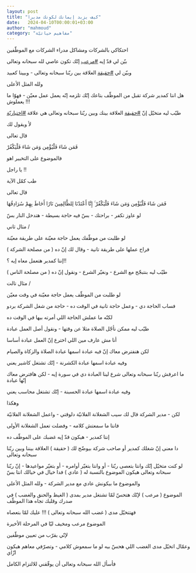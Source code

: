 ```yaml
---
layout: post
title: "كيف يزيد إيمانك لكونك مديرا"
date:   2024-04-10T00:00:01+03:00
author: "mahmoud"
category: "مفاهيم حياتيّة"
---
```



احتكاكي بالشركات ومشاكل مدراء الشركات مع الموظّفين

بيّن لي قدّ إيه
[<u>\#مرعب</u>](https://www.facebook.com/hashtag/%D9%85%D8%B1%D8%B9%D8%A8?__eep__=6&__cft__%5b0%5d=AZWjtDuyWUFrB-lONy0GJnUBnFaLiv-yyqG8kQ-JrOPkBLTmILf28ctTLkgpdUsVvLVN3lnLrW6x7qMDwx2bZ4AObc09sgA_PPW2ZcGSjcvreP2pk_TiZiQwe_Fp6mTkmu6-4iCQQN8jkKQGDGJbHu94X8mZ0Gnymwbj_osm-kukjPIUCMasfsHIplD5l9fQAAg&__tn__=*NK-R)
إنّك تكون عاصي لله سبحانه وتعالى

وبيّن لي
[<u>\#حقيقة</u>](https://www.facebook.com/hashtag/%D8%AD%D9%82%D9%8A%D9%82%D8%A9?__eep__=6&__cft__%5b0%5d=AZWjtDuyWUFrB-lONy0GJnUBnFaLiv-yyqG8kQ-JrOPkBLTmILf28ctTLkgpdUsVvLVN3lnLrW6x7qMDwx2bZ4AObc09sgA_PPW2ZcGSjcvreP2pk_TiZiQwe_Fp6mTkmu6-4iCQQN8jkKQGDGJbHu94X8mZ0Gnymwbj_osm-kukjPIUCMasfsHIplD5l9fQAAg&__tn__=*NK-R)
العلاقة بين ربّنا سبحانه وتعالى - وبيينا كعبيد

ولله المثل الأعلى




هل انتا كمدير شركة تقبل من الموظّف بتاعك إنّك تلزمه إنّه
يعمل عمل معيّن - فهوّا ما يعملوش !!!

طيّب ليه متخيّل إنّ
[<u>\#حقيقة</u>](https://www.facebook.com/hashtag/%D8%AD%D9%82%D9%8A%D9%82%D8%A9?__eep__=6&__cft__%5b0%5d=AZWjtDuyWUFrB-lONy0GJnUBnFaLiv-yyqG8kQ-JrOPkBLTmILf28ctTLkgpdUsVvLVN3lnLrW6x7qMDwx2bZ4AObc09sgA_PPW2ZcGSjcvreP2pk_TiZiQwe_Fp6mTkmu6-4iCQQN8jkKQGDGJbHu94X8mZ0Gnymwbj_osm-kukjPIUCMasfsHIplD5l9fQAAg&__tn__=*NK-R)
العلاقة بينك وبين ربّنا سبحانه وتعالى هي علاقة
[<u>\#اختياريّة</u>](https://www.facebook.com/hashtag/%D8%A7%D8%AE%D8%AA%D9%8A%D8%A7%D8%B1%D9%8A%D9%91%D8%A9?__eep__=6&__cft__%5b0%5d=AZWjtDuyWUFrB-lONy0GJnUBnFaLiv-yyqG8kQ-JrOPkBLTmILf28ctTLkgpdUsVvLVN3lnLrW6x7qMDwx2bZ4AObc09sgA_PPW2ZcGSjcvreP2pk_TiZiQwe_Fp6mTkmu6-4iCQQN8jkKQGDGJbHu94X8mZ0Gnymwbj_osm-kukjPIUCMasfsHIplD5l9fQAAg&__tn__=*NK-R)




لأ ويقول لك

قال تعالى

فَمَن شَاءَ فَلْيُؤْمِن وَمَن شَاءَ فَلْيَكْفُرْ




فالموضوع على التخيير اهو




يا راجل !!

طب كمّل الآية




قال تعالى

فَمَن شَاءَ فَلْيُؤْمِن وَمَن شَاءَ فَلْيَكْفُرْ ۚ إِنَّا أَعْتَدْنَا لِلظَّالِمِينَ نَارًا
أَحَاطَ بِهِمْ سُرَادِقُهَا




لو عاوز تكفر - براحتك - بسّ فيه حاجة بسيطة - هتدخل النار
بسّ




مثال ثاني /




لو طلبت من موظّفك يعمل حاجة معيّنة على طريقة معيّنة

فراح عملها على طريقة تانية - وقال لك إنّ ده ( من مصلحة
الشركة )

إنتا كمدير هتعمل معاه إيه ؟!!




طيّب ليه بنتبجّح مع الشرع - ونغيّر الشرع - ونقول إنّ ده ( من
مصلحة الناس )




مثال تالت /




لو طلبت من الموظّف يعمل حاجة معيّنة في وقت معيّن

فساب الحاجة دي - وعمل حاجة تانية في الوقت ده - حاجة من
شغل الشركة بردو

لكنّه ما عملش الحاجة اللي أمرته بيها في الوقت ده




طيّب ليه ممكن نأجّل الصلاة مثلا عن وقتها - ونقول أصل العمل
عبادة




أنا مش عارف مين اللي اخترع إنّ العمل عبادة أساسا

لكن هنفترض معاك إنّ فيه عبادة اسمها عبادة الصلاة والزكاة
والصيام

وفيه عبادة اسمها عبادة الكشرنة - إنّك تشتغل كاشير
يعني

ما اعرفش ربّنا سبحانه وتعالى شرع لينا العبادة دي في سورة
إيه - لكن هافترض معاك إنّها عبادة

وفيه عبادة اسمها عبادة الحسبنة - إنّك تشتغل محاسب
يعني

وهكذا




لكن - مدير الشركة قال لك سيب الشغلانة الفلانيّة دلوقتي -
واعمل الشغلانة الفلانيّة

فانتا ما سمعتش كلامه - وفضلت تعمل الشغلانة الأولى

إنتا كمدير - هيكون قدّ إيه غضبك على الموظّف ده




دا معنى إنّ شغلك كمدير أو صاحب شركة بيوضّح لك ( حقيقة )
العلاقة بيننا وبين ربّنا سبحانه وتعالى




لو كنت متخيّل إنّك وانتا بتعصى ربّنا - أو وانتا بتغيّر
أوامره - أو بتغيّر مواعيدها - إنّ ربّنا سبحانه وتعالى هيكون الموضوع بالنسبة
له ( عادي ) فدا خيال في خيالك انتا بسّ

والموضوع ما بيكونش عادي مع مدير الشركة - ولله المثل
الأعلى




الموضوع ( مرعب ) لإنّك هتحسّ لمّا تشتغل مدير بمدى ( الغيظ
والحنق والغضب ) في صدرك وقلبك تجاه هذا الموظّف

فهتتخيّل مدى ( غضب الله سبحانه وتعالى ) !!! عليك لمّا
بتعصاه




الموضوع مرعب ومخيف ليّا في المرحلة الأخيرة

لإنّي بقرّب من تعيين موظّفين

وعمّال اتخيّل مدى الغضب اللي هحسّ بيه لو ما سمعوش كلامي -
وتصرّفي معاهم هيكون ازّاي




فأسأل الله سبحانه وتعالى أن يوفّقني للالتزام
الكامل
